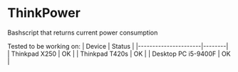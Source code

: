 # ThinkPower
Bashscript that returns current power consumption

Tested to be working on:
| Device               | Status |
|----------------------|--------|
| Thinkpad X250        | OK     |
| Thinkpad T420s       | OK     |
| Desktop PC i5-9400F  | OK     |
